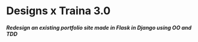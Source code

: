 # Designs x Traina 3.0
##### Redesign an existing portfolio site made in Flask in Django using OO and TDD